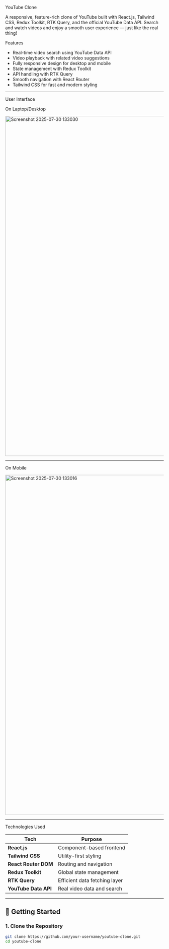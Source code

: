 YouTube Clone

A responsive, feature-rich clone of YouTube built with React.js, Tailwind CSS, Redux Toolkit, RTK Query, and the official YouTube Data API. Search and watch videos and enjoy a smooth user experience — just like the real thing!


 Features

-  Real-time video search using YouTube Data API
-  Video playback with related video suggestions
-  Fully responsive design for desktop and mobile
-  State management with Redux Toolkit
-  API handling with RTK Query
-  Smooth navigation with React Router
-  Tailwind CSS for fast and modern styling

---

User Interface

 On Laptop/Desktop


<img width="1920" height="1080" alt="Screenshot 2025-07-30 133030" src="https://github.com/user-attachments/assets/60ecc25d-944e-4db2-a187-5de611055d04" />
 
---
 On Mobile

<img width="1920" height="1080" alt="Screenshot 2025-07-30 133016" src="https://github.com/user-attachments/assets/748eaeae-57c7-4eb8-98d7-d6dd7022e7c4" />


---

Technologies Used

| Tech               | Purpose                         |
|--------------------|----------------------------------|
| **React.js**        | Component-based frontend         |
| **Tailwind CSS**    | Utility-first styling            |
| **React Router DOM**| Routing and navigation           |
| **Redux Toolkit**   | Global state management          |
| **RTK Query**       | Efficient data fetching layer    |
| **YouTube Data API**| Real video data and search       |

---

## 📂 Getting Started

### 1. Clone the Repository

```bash
git clone https://github.com/your-username/youtube-clone.git
cd youtube-clone
